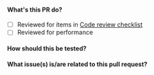 #### What's this PR do?

- [ ] Reviewed for items in [Code review checklist](https://github.com/LiaisonTechnologies/dm/wiki/Code-Review-Checklist)
- [ ] Reviewed for performance

#### How should this be tested?
#### What issue(s) is/are related to this pull request?

